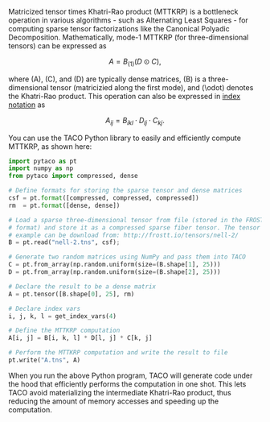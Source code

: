 Matricized tensor times Khatri-Rao product (MTTKRP) is a bottleneck operation
in various algorithms - such as Alternating Least Squares - for computing
sparse tensor factorizations like the Canonical Polyadic Decomposition.
Mathematically, mode-1 MTTKRP (for three-dimensional tensors) can be expressed 
as 

$$A = B_{(1)} (D \odot C),$$

where \(A\), \(C\), and \(D\) are typically dense matrices, \(B\) is a
three-dimensional tensor (matricizied along the first mode), and \(\odot\)
denotes the Khatri-Rao product. This operation can also be expressed in [index
notation](pycomputations.md#specifying-tensor-algebra-computations) as 

$$A_{ij} = B_{ikl} \cdot D_{lj} \cdot C_{kj}.$$

You can use the TACO Python library to easily and efficiently compute MTTKRP,
as shown here:

```python
import pytaco as pt
import numpy as np
from pytaco import compressed, dense

# Define formats for storing the sparse tensor and dense matrices
csf = pt.format([compressed, compressed, compressed])
rm  = pt.format([dense, dense])

# Load a sparse three-dimensional tensor from file (stored in the FROSTT
# format) and store it as a compressed sparse fiber tensor. The tensor in this
# example can be download from: http://frostt.io/tensors/nell-2/
B = pt.read("nell-2.tns", csf);

# Generate two random matrices using NumPy and pass them into TACO
C = pt.from_array(np.random.uniform(size=(B.shape[1], 25)))
D = pt.from_array(np.random.uniform(size=(B.shape[2], 25)))

# Declare the result to be a dense matrix
A = pt.tensor([B.shape[0], 25], rm)

# Declare index vars
i, j, k, l = get_index_vars(4)

# Define the MTTKRP computation
A[i, j] = B[i, k, l] * D[l, j] * C[k, j]

# Perform the MTTKRP computation and write the result to file
pt.write("A.tns", A)
```

When you run the above Python program, TACO will generate code under the hood
that efficiently performs the computation in one shot.  This lets TACO avoid
materializing the intermediate Khatri-Rao product, thus reducing the amount of
memory accesses and speeding up the computation.
